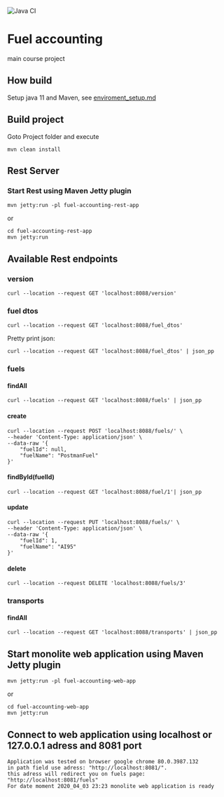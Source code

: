 ![Java CI](https://github.com/alexanderignathick/aignathick-fuel-accounting/workflows/Java%20CI/badge.svg)

# Fuel accounting
main course project

## How build
Setup java 11 and Maven, see [enviroment_setup.md](enviroment_setup.md)

## Build project 
Goto Project folder and execute  
    
    mvn clean install

## Rest Server
### Start Rest using Maven Jetty plugin
```
mvn jetty:run -pl fuel-accounting-rest-app
```    
or
 ``` 
cd fuel-accounting-rest-app
mvn jetty:run
```

## Available Rest endpoints
### version
    curl --location --request GET 'localhost:8088/version'
### fuel dtos
```
curl --location --request GET 'localhost:8088/fuel_dtos'
```
Pretty print json:
```
curl --location --request GET 'localhost:8088/fuel_dtos' | json_pp       
```
### fuels

#### findAll
    curl --location --request GET 'localhost:8088/fuels' | json_pp


#### create
    curl --location --request POST 'localhost:8088/fuels/' \
    --header 'Content-Type: application/json' \
    --data-raw '{
        "fuelId": null,
        "fuelName": "PostmanFuel"
    }'
    
#### findById(fuelId)
    curl --location --request GET 'localhost:8088/fuel/1'| json_pp

#### update
    curl --location --request PUT 'localhost:8088/fuels/' \
    --header 'Content-Type: application/json' \
    --data-raw '{
        "fuelId": 1,
        "fuelName": "AI95"
    }'

#### delete
    curl --location --request DELETE 'localhost:8088/fuels/3'
    
### transports

#### findAll
    curl --location --request GET 'localhost:8088/transports' | json_pp

## Start monolite web application using Maven Jetty plugin
 ```
 mvn jetty:run -pl fuel-accounting-web-app
 ```    
 or
 ``` 
 cd fuel-accounting-web-app
 mvn jetty:run
 ```

## Connect to web application using localhost or 127.0.0.1 adress and 8081 port
    Application was tested on browser google chrome 80.0.3987.132
    in path field use adress: "http://localhost:8081/".
    this adress will redirect you on fuels page: "http://localhost:8081/fuels"
    For date moment 2020_04_03 23:23 monolite web application is ready


